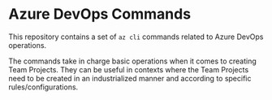 # Azure DevOps Commands
This repository contains a set of `az cli` commands related to Azure DevOps operations.

The commands take in charge basic operations when it comes to creating Team Projects.
They can be useful in contexts where the Team Projects need to be created in an industrialized manner and according to specific rules/configurations.